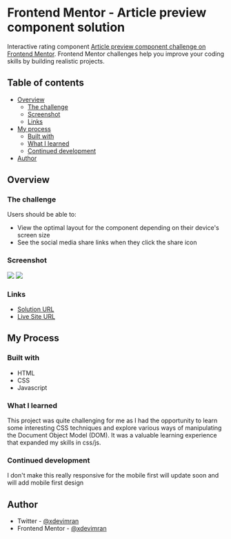 # Frontend Mentor - Article preview component solution

Interactive rating component [Article preview component challenge on Frontend Mentor](https://www.frontendmentor.io/challenges/interactive-rating-component-koxpeBUmI). Frontend Mentor challenges help you improve your coding skills by building realistic projects.

## Table of contents

- [Overview](#overview)
  - [The challenge](#the-challenge)
  - [Screenshot](#screenshot)
  - [Links](#links)
- [My process](#my-process)
  - [Built with](#built-with)
  - [What I learned](#what-i-learned)
  - [Continued development](#continued-development)
- [Author](#author)

## Overview

### The challenge

Users should be able to:

- View the optimal layout for the component depending on their device's screen size
- See the social media share links when they click the share icon

### Screenshot

![](https://i.ibb.co/kB0R04S/Screenshot-1.png)
![](https://i.ibb.co/7VPshn6/Screenshot-2.png)

### Links

- [Solution URL](https://www.frontendmentor.io/solutions/interactive-rating-component-ewl6od_dmd)
- [Live Site URL](https://frontend-mentor-coding-challenges.netlify.app/interactive-rating-component/)

## My Process

### Built with

- HTML
- CSS
- Javascript

### What I learned

This project was quite challenging for me as I had the opportunity to learn some interesting CSS techniques and explore various ways of manipulating the Document Object Model (DOM). It was a valuable learning experience that expanded my skills in css/js.

### Continued development

I don't make this really responsive for the mobile first will update soon and will add mobile first design

## Author

- Twitter - [@xdevimran](https://twitter.com/xdevimran)
- Frontend Mentor - [@xdevimran](https://www.frontendmentor.io/profile/xdevimran)
